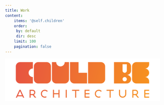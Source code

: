 ```yaml
---
title: Work
content:
	items: '@self.children'
	order:
	 by: default
	 dir: desc
	limit: 100
	pagination: false
---
```


![](cba_logo_grad.svg?style=width:70%;margin-left:15%;margin-bottom:10%)


